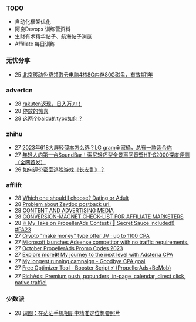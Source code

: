 ### TODO
-  自动化框架优化
-  阿良Devops 训练营资料
-  生财有术精华帖子、航海帖子浏览
-  Affiliate 每日训练

### 无忧分享
<!-- ruyo:START -->
-  25 [北京移动免费领取云电脑4核8G内存80G磁盘，有效期1年](https://51.ruyo.net/18513.html)<!-- ruyo:END -->

### advertcn
<!-- advertcn:START -->
-  28 [rakuten返现，日入万刀！](https://www.advertcn.com/forum.php?mod=viewthread&tid=112729)
-  28 [停放的惊喜](https://www.advertcn.com/forum.php?mod=viewthread&tid=112727)
-  28 [这两个baidu的typo如何？](https://www.advertcn.com/forum.php?mod=viewthread&tid=112726)<!-- advertcn:END -->

### zhihu
<!-- zhihu:START -->
-  27 [2023年618大屏轻薄本怎么选？LG gram全家桶，总有一款适合你](http://zhuanlan.zhihu.com/p/632641888?utm_campaign=rss&utm_medium=rss&utm_source=rss&utm_content=title)
-  27 [年轻人的第一台SoundBar！索尼轻巧型全景声回音壁HT-S2000深度评测（全网首发）](http://zhuanlan.zhihu.com/p/630990296?utm_campaign=rss&utm_medium=rss&utm_source=rss&utm_content=title)
-  26 [如何评价密室逃脱游戏《长安乱》？](http://www.zhihu.com/question/563950552/answer/3045961312?utm_campaign=rss&utm_medium=rss&utm_source=rss&utm_content=title)<!-- zhihu:END -->

### afflift
<!-- afflift:START -->
-  28 [Which one should I choose? Dating or Adult](https://afflift.com/f/threads/which-one-should-i-choose-dating-or-adult.11776/)
-  28 [Problem about Zeydoo postback url.](https://afflift.com/f/threads/problem-about-zeydoo-postback-url.11886/)
-  28 [CONTENT AND ADVERTISING MEDIA](https://afflift.com/f/threads/content-and-advertising-media.11793/)
-  28 [CONVERSION-MAGNET CHECK-LIST FOR AFFILIATE MARKETERS](https://afflift.com/f/threads/conversion-magnet-check-list-for-affiliate-marketers.11882/)
-  28 [🔥 My Take on PropellerAds Contest &lpar;🍅 Secret Sauce included!&rpar; #PA23](https://afflift.com/f/threads/%F0%9F%94%A5-my-take-on-propellerads-contest-%F0%9F%8D%85-secret-sauce-included-pa23.11642/)
-  27 [Crypto &quot;make money&quot; type offer JV : up to 1100 CPA](https://afflift.com/f/threads/crypto-make-money-type-offer-jv-up-to-1100-cpa.11884/)
-  27 [Microsoft launches Adsense competitor with no traffic requirements.](https://afflift.com/f/threads/microsoft-launches-adsense-competitor-with-no-traffic-requirements.11879/)
-  27 [October PropellerAds Promo Codes 2023](https://afflift.com/f/threads/october-propellerads-promo-codes-2023.11767/)
-  27 [Explore more💲! My journey to the next level with Adsterra CPA](https://afflift.com/f/threads/explore-more%F0%9F%92%B2-my-journey-to-the-next-level-with-adsterra-cpa.11688/)
-  27 [My longest running campaign - Goodbye CPA goal](https://afflift.com/f/threads/my-longest-running-campaign-goodbye-cpa-goal.11839/)
-  27 [Free Optimizer Tool - Booster Script ⚡ &lpar;PropellerAds+BeMob&rpar;](https://afflift.com/f/threads/free-optimizer-tool-booster-script-%E2%9A%A1-propellerads-bemob.10601/)
-  27 [RichAds: Premium push, popunders, in-page, calendar, direct click, native traffic!](https://afflift.com/f/threads/richads-premium-push-popunders-in-page-calendar-direct-click-native-traffic.991/)<!-- afflift:END -->

### 少数派
<!-- sspai:START -->
-  28 [识图：在茫茫手机相册中精准定位想要照片](https://sspai.com/post/83441)<!-- sspai:END -->
